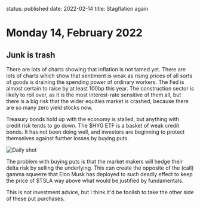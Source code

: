 status: published
date: 2022-02-14
title: Stagflation again

# Monday 14, February 2022

## Junk is trash

There are lots of charts showing that inflation is not tamed yet.
There are lots of charts which show that sentiment is weak as rising prices of all sorts of goods
is draining the spending power of ordinary workers.
The Fed is almost certain to raise by at least 100bp this year.
The construction sector is likely to roll over, as it is the most interest-rate sensitive of them all,
but there is a big risk that the wider equities market is crashed, because there are so many zero yield stocks now.

Treasury bonds hold up with the economy is stalled, but anything with credit risk tends to go down.
The $HYG ETF is a basket of weak credit bonds. It has not been doing well, and investors
are beginning to protect themselves against further losses by buying puts.

![Daily shot]({attach}HYG_put_OI.png)

The problem with buying puts is that the market makers will hedge their delta risk by selling the underlying.
This can create the opposite of the (call) gamma squeeze that Elon Musk has deployed to such deadly effect to keep the price
of $TSLA way above what would be justified by fundamentals.

This is not investment advice, but I think it'd be foolish to take the other side of these put purchases.
